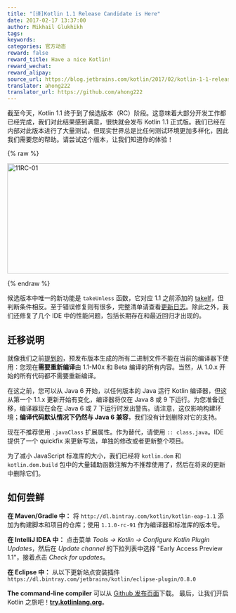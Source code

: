 ```yaml
---
title: "[译]Kotlin 1.1 Release Candidate is Here"
date: 2017-02-17 13:37:00
author: Mikhail Glukhikh
tags:
keywords:
categories: 官方动态
reward: false
reward_title: Have a nice Kotlin!
reward_wechat:
reward_alipay:
source_url: https://blog.jetbrains.com/kotlin/2017/02/kotlin-1-1-release-candidate-is-here/
translator: ahong222
translator_url: https://github.com/ahong222
---
```


截至今天，Kotlin 1.1 终于到了候选版本（RC）阶段。这意味着大部分开发工作都已经完成，我们对此结果感到满意，很快就会发布 Kotlin 1.1 正式版。我们已经在内部对此版本进行了大量测试，但现实世界总是比任何测试环境更加多样化，因此我们需要您的帮助。请尝试这个版本，让我们知道你的体验！

{% raw %}
<p><img alt="11RC-01" class="alignnone size-full wp-image-4599" height="251" src="https://d3nmt5vlzunoa1.cloudfront.net/kotlin/files/2017/02/11RC-01.png" width="1300"/><br/>
<span id="more-4589"></span></p>
{% endraw %}

候选版本中唯一的新功能是 `takeUnless` 函数，它对应 1.1 之前添加的 [takeIf](https://kotlinlang.org/docs/reference/whatsnew11.html#takeif-and-also)，但判断条件相反。至于错误修复则有很多，完整清单请查看[更新日志](https://github.com/JetBrains/kotlin/blob/1.1-rc/ChangeLog.md)。除此之外，我们还修复了几个 IDE 中的性能问题，包括长期存在和最近回归才出现的。

## 迁移说明
就像我们之前[提到的](https://blog.jetbrains.com/kotlin/2017/01/kotlin-1-1-beta-is-here/)，预发布版本生成的所有二进制文件不能在当前的编译器下使用：您现在**需要重新编译**由 1.1-M0x 和 Beta 编译的所有内容。当然，从 1.0.x 开始的所有代码都不需要重新编译。

在这之前，您可以从 Java 6 开始，以任何版本的 Java 运行 Kotlin 编译器，但这从第一个 1.1.x 更新开始有变化，编译器将仅在 Java 8 或 9 下运行。为您准备迁移，编译器现在会在 Java 6 或 7 下运行时发出警告。请注意，这仅影响构建环境；**编译代码默认情况下仍然与 Java 6 兼容**，我们没有计划删除对它的支持。

现在不推荐使用 `.javaClass` 扩展属性。作为替代，请使用 `:: class.java`。IDE 提供了一个 quickfix 来更新写法，单独的修改或者更新整个项目。

为了减小 JavaScript 标准库的大小，我们已经将 `kotlin.dom` 和 `kotlin.dom.build` 包中的大量辅助函数注解为不推荐使用了，然后在将来的更新中删除它们。

## 如何尝鲜
**在 Maven/Gradle 中：** 将 `http://dl.bintray.com/kotlin/kotlin-eap-1.1` 添加为构建脚本和项目的仓库；使用 `1.1.0-rc-91` 作为编译器和标准库的版本号。

**在 IntelliJ IDEA 中：** 点击菜单 *Tools → Kotlin → Configure Kotlin Plugin Updates*，然后在 *Update channel* 的下拉列表中选择 "Early Access Preview 1.1"，接着点击 *Check for updates*。

**在 Eclipse 中：** 从以下更新站点安装插件
`https://dl.bintray.com/jetbrains/kotlin/eclipse-plugin/0.8.0`

**The command-line compiler** 可以从 [Github 发布页面](https://github.com/JetBrains/kotlin/releases/tag/v1.1-rc)下载。
最后，让我们开启 Kotlin 之旅吧！**<a href="http://try.kotlinlang.org/">try.kotlinlang.org</a>**。
